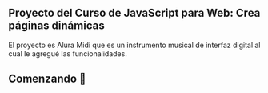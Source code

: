 ## Proyecto del Curso de JavaScript para Web: Crea páginas dinámicas

El proyecto es Alura Midi que es un instrumento musical de interfaz digital al cual le agregué las funcionalidades.

 
## Comenzando 🚀





